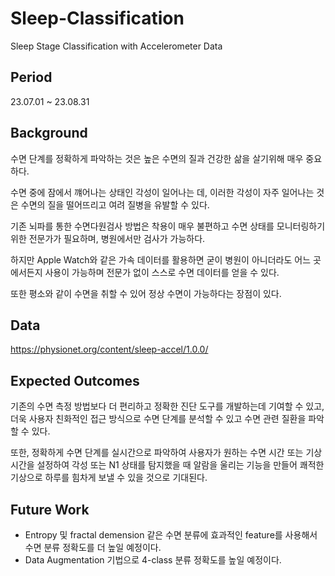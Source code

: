 # Sleep-Classification
Sleep Stage Classification with Accelerometer Data

## Period
23.07.01 ~ 23.08.31

## Background
수면 단계를 정확하게 파악하는 것은 높은 수면의 질과 건강한 삶을 살기위해 매우 중요하다.

수면 중에 잠에서 꺠어나는 상태인 각성이 일어나는 데, 이러한 각성이 자주 일어나는 것은 수면의 질을 떨어뜨리고 여려 질병을 유발할 수 있다.

기존 뇌파를 통한 수면다원검사 방법은 착용이 매우 불편하고 수면 상태를 모니터링하기 위한 전문가가 필요하며, 병원에서만 검사가 가능하다. 

하지만 Apple Watch와 같은 가속 데이터를 활용하면 굳이 병원이 아니더라도 어느 곳에서든지 사용이 가능하며 전문가 없이 스스로 수면 데이터를 얻을 수 있다. 

또한 평소와 같이 수면을 취할 수 있어 정상 수면이 가능하다는 장점이 있다.


## Data
https://physionet.org/content/sleep-accel/1.0.0/

## Expected Outcomes
기존의 수면 측정 방법보다 더 편리하고 정확한 진단 도구를 개발하는데 기여할 수 있고, 더욱 사용자 친화적인 접근 방식으로 수면 단계를 분석할 수 있고 수면 관련 질환을 파악할 수 있다.

또한, 정확하게 수면 단계를 실시간으로 파악하여 사용자가 원하는 수면 시간 또는 기상 시간을 설정하여 각성 또는 N1 상태를 탐지했을 때 알람을 울리는 기능을 만들어 쾌적한 기상으로 하루를 힘차게 보낼 수 있을 것으로 기대된다.

## Future Work
* Entropy 및 fractal demension 같은 수면 분류에 효과적인 feature를 사용해서 수면 분류 정확도를 더 높일 예정이다.
* Data Augmentation 기법으로 4-class 분류 정확도를 높일 예정이다.

